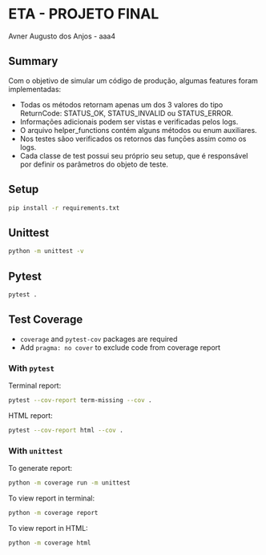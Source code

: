 # ETA - PROJETO FINAL
Avner Augusto dos Anjos - aaa4

## Summary
Com o objetivo de simular um código de produção, algumas features foram implementadas:
- Todas os métodos retornam apenas um dos 3 valores do tipo ReturnCode: STATUS_OK, STATUS_INVALID ou STATUS_ERROR.
- Informações adicionais podem ser vistas e verificadas pelos logs.
- O arquivo helper_functions contém alguns métodos ou enum auxiliares.
- Nos testes sãoo verificados os retornos das funçōes assim como os logs.
- Cada classe de test possui seu próprio seu setup, que é responsável por definir os parâmetros do objeto de teste.
## Setup

```bash
pip install -r requirements.txt
```

## Unittest

```bash
python -m unittest -v
```

## Pytest

```bash
pytest .
```

## Test Coverage

- `coverage` and `pytest-cov` packages are required
- Add `pragma: no cover` to exclude code from coverage report

### With `pytest`

Terminal report:

 ```bash
pytest --cov-report term-missing --cov .
 ```

HTML report:

```bash
pytest --cov-report html --cov .
```

### With `unittest`

To generate report:

```bash
python -m coverage run -m unittest
```

To view report in terminal:

```bash
python -m coverage report
```

To view report in HTML:

```bash
python -m coverage html
```

